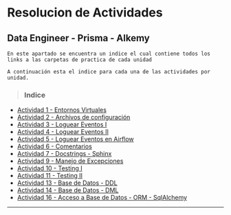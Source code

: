 # Resolucion de Actividades 
## Data Engineer - Prisma - Alkemy
`En este apartado se encuentra un indice el cual contiene todos los links a las carpetas de practica de cada unidad`

`A continuación esta el indice para cada una de las actividades por unidad.`<br>

> ### **Indice**
- [Actividad 1 - Entornos Virtuales](./act_1)
- [Actividad 2 - Archivos de configuración](./act_2_decouple)
- [Actividad 3 - Loguear Eventos I](./act_3_log)
- [Actividad 4 - Loguear Eventos II](./act_4_logII)
- [Actividad 5 - Loguear Eventos en Airflow](./act_5_airflow)
- [Actividad 6 - Comentarios](./act_6_comentarios)
- [Actividad 7 - Docstrings - Sphinx](./Act_7_docstring)
- [Actividad 9 - Manejo de Excepciones](./act_9_excepciones)
- [Actividad 10 - Testing I](./act_10_testing1)
- [Actividad 11 - Testing II](./act_11_testing2)
- [Actividad 13 - Base de Datos - DDL](./act_13_sql-ddl)
- [Actividad 14 - Base de Datos - DML](./act_14_sql-dml)
- [Actividad 16 - Acceso a Base de Datos - ORM - SqlAlchemy](./Act_16_ORM)

****